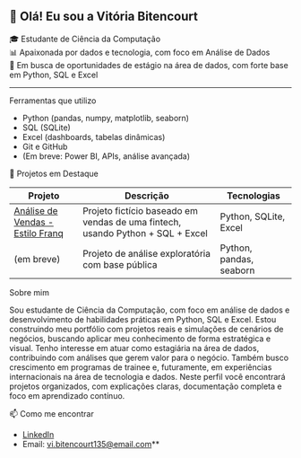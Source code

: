 ## 👋 Olá! Eu sou a Vitória Bitencourt

🎓 Estudante de Ciência da Computação  
📊 Apaixonada por dados e tecnologia, com foco em Análise de Dados  
🚀 Em busca de oportunidades de estágio na área de dados, com forte base em Python, SQL e Excel

---

Ferramentas que utilizo

- Python (pandas, numpy, matplotlib, seaborn)
- SQL (SQLite)
- Excel (dashboards, tabelas dinâmicas)
- Git e GitHub
- (Em breve: Power BI, APIs, análise avançada)


📌 Projetos em Destaque

| Projeto | Descrição | Tecnologias |
|--------|-----------|-------------|
| [Análise de Vendas - Estilo Franq](https://github.com/VitoriaBBitencourt/analise_vendas_franq_style) | Projeto fictício baseado em vendas de uma fintech, usando Python + SQL + Excel | Python, SQLite, Excel |
| (em breve) | Projeto de análise exploratória com base pública | Python, pandas, seaborn |


Sobre mim

Sou estudante de Ciência da Computação, com foco em análise de dados e desenvolvimento de habilidades práticas em Python, SQL e Excel. Estou construindo meu portfólio com projetos reais e simulações de cenários de negócios, buscando aplicar meu conhecimento de forma estratégica e visual.
Tenho interesse em atuar como estagiária na área de dados, contribuindo com análises que gerem valor para o negócio. Também busco crescimento em programas de trainee e, futuramente, em experiências internacionais na área de tecnologia e dados.
Neste perfil você encontrará projetos organizados, com explicações claras, documentação completa e foco em aprendizado contínuo.

📫 Como me encontrar

- [LinkedIn](https://www.linkedin.com/in/**seu-nome-de-usuario-aqui**)  
- Email: vi.bitencourt135@email.com**

